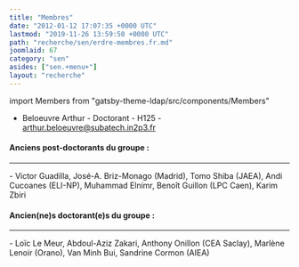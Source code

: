 ```yaml
---
title: "Membres"
date: "2012-01-12 17:07:35 +0000 UTC"
lastmod: "2019-11-26 13:59:50 +0000 UTC"
path: "recherche/sen/erdre-membres.fr.md"
joomlaid: 67
category: "sen"
asides: ["sen.+menu+"]
layout: "recherche"
---
```


import Members from "gatsby-theme-ldap/src/components/Members"

<Members group="sen" />


*   Beloeuvre Arthur - Doctorant - H125 - [arthur.beloeuvre@subatech.in2p3.fr](mailto:arthur.beloeuvre@subatech.in2p3.fr)

#### Anciens post-doctorants du groupe :

* * *

\- Victor Guadilla, José-A. Briz-Monago (Madrid), Tomo Shiba (JAEA), Andi Cucoanes (ELI-NP), Muhammad Elnimr, Benoît Guillon (LPC Caen), Karim Zbiri

#### Ancien(ne)s doctorant(e)s du groupe :

* * *

\- Loïc Le Meur, Abdoul-Aziz Zakari, Anthony Onillon (CEA Saclay), Marlène Lenoir (Orano), Van Minh Bui, Sandrine Cormon (AIEA)
